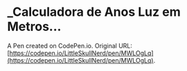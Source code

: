 # _Calculadora de Anos Luz em Metros...

A Pen created on CodePen.io. Original URL: [https://codepen.io/LittleSkullNerd/pen/MWLOgLq](https://codepen.io/LittleSkullNerd/pen/MWLOgLq).

